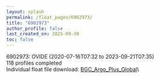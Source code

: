 ```yaml
---
layout: splash
permalink: /float_pages/6902973/
title: "6902973"
author_profile: false
last_created_on: 2025-09-30
toc: false
---
```

 
6902973: OVIDE (2020-07-16T07:32 to 2023-09-21T07:35)\
118 profiles completed\
Individual float file download: [BGC_Argo_Plus_Global](https://ftp.soest.hawaii.edu/bgc_argo_plus/Individual_Floats/outliers_removed/6902973_Sprof_processed.nc)\
